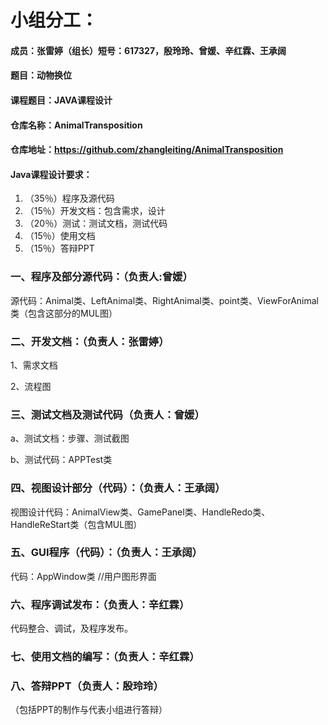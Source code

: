 # 小组分工：

#### 成员：张雷婷（组长）短号：617327，殷玲玲、曾媛、辛红霖、王承阔

#### 题目：动物换位

#### 课程题目：JAVA课程设计

#### 仓库名称：AnimalTransposition

#### 仓库地址：https://github.com/zhangleiting/AnimalTransposition

#### Java课程设计要求：

1. （35％）程序及源代码
2. （15％）开发文档：包含需求，设计
3. （20％）测试：测试文档，测试代码
4. （15％）使用文档
5. （15％）答辩PPT

### 一、程序及部分源代码：（负责人:曾媛）

源代码：Animal类、LeftAnimal类、RightAnimal类、point类、ViewForAnimal类（包含这部分的MUL图）

### 二、开发文档：（负责人：张雷婷）

 1、需求文档

 2、流程图

### 三、测试文档及测试代码（负责人：曾媛）

a、测试文档：步骤、测试截图

b、测试代码：APPTest类

### 四、视图设计部分（代码）：（负责人：王承阔）

视图设计代码：AnimalView类、GamePanel类、HandleRedo类、HandleReStart类（包含MUL图）

### 五、GUI程序（代码）：（负责人：王承阔）

代码：AppWindow类  //用户图形界面

### 六、程序调试发布：（负责人：辛红霖）  
代码整合、调试，及程序发布。

### 七、使用文档的编写：（负责人：辛红霖）

### 八、答辩PPT（负责人：殷玲玲）

（包括PPT的制作与代表小组进行答辩）














